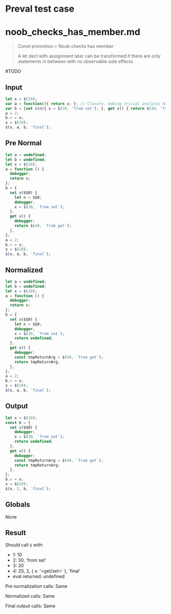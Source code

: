 # Preval test case

# noob_checks_has_member.md

> Const promotion > Noob checks has member
>
> A let decl with assignment later can be transformed if there are only statements in between with no observable side effects.

#TODO

## Input

`````js filename=intro
let x = $(10);
var a = function(){ return x; }; // Closure, making trivial analysis harder
var b = {set x(n){ x = $(30, 'from set'); }, get x() { return $(40, 'from get')}};
a = 2;
b.x = x;
x = $(20);
$(x, a, b, 'final');
`````

## Pre Normal

`````js filename=intro
let a = undefined;
let b = undefined;
let x = $(10);
a = function () {
  debugger;
  return x;
};
b = {
  set x($$0) {
    let n = $$0;
    debugger;
    x = $(30, `from set`);
  },
  get x() {
    debugger;
    return $(40, `from get`);
  },
};
a = 2;
b.x = x;
x = $(20);
$(x, a, b, `final`);
`````

## Normalized

`````js filename=intro
let a = undefined;
let b = undefined;
let x = $(10);
a = function () {
  debugger;
  return x;
};
b = {
  set x($$0) {
    let n = $$0;
    debugger;
    x = $(30, `from set`);
    return undefined;
  },
  get x() {
    debugger;
    const tmpReturnArg = $(40, `from get`);
    return tmpReturnArg;
  },
};
a = 2;
b.x = x;
x = $(20);
$(x, a, b, `final`);
`````

## Output

`````js filename=intro
let x = $(10);
const b = {
  set x($$0) {
    debugger;
    x = $(30, `from set`);
    return undefined;
  },
  get x() {
    debugger;
    const tmpReturnArg = $(40, `from get`);
    return tmpReturnArg;
  },
};
b.x = x;
x = $(20);
$(x, 2, b, `final`);
`````

## Globals

None

## Result

Should call `$` with:
 - 1: 10
 - 2: 30, 'from set'
 - 3: 20
 - 4: 20, 2, { x: '<get/set>' }, 'final'
 - eval returned: undefined

Pre normalization calls: Same

Normalized calls: Same

Final output calls: Same
